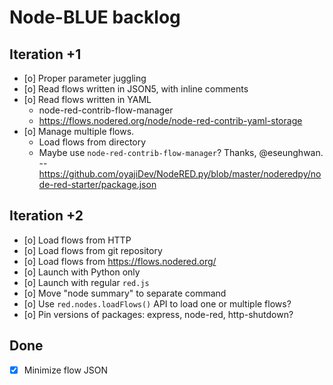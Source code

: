 # Node-BLUE backlog 

## Iteration +1
- [o] Proper parameter juggling
- [o] Read flows written in JSON5, with inline comments
- [o] Read flows written in YAML
  - node-red-contrib-flow-manager
  - https://flows.nodered.org/node/node-red-contrib-yaml-storage
- [o] Manage multiple flows.
  - Load flows from directory
  - Maybe use `node-red-contrib-flow-manager`? Thanks, @eseunghwan.
    -- https://github.com/oyajiDev/NodeRED.py/blob/master/noderedpy/node-red-starter/package.json
 
## Iteration +2
- [o] Load flows from HTTP
- [o] Load flows from git repository
- [o] Load flows from https://flows.nodered.org/
- [o] Launch with Python only
- [o] Launch with regular `red.js`
- [o] Move "node summary" to separate command
- [o] Use `red.nodes.loadFlows()` API to load one or multiple flows?
- [o] Pin versions of packages: express, node-red, http-shutdown?

## Done
- [x] Minimize flow JSON
